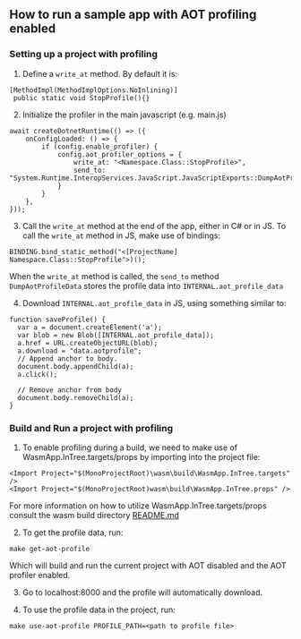 ## How to run a sample app with AOT profiling enabled

### Setting up a project with profiling

1. Define a `write_at` method. By default it is:

```
[MethodImpl(MethodImplOptions.NoInlining)]
 public static void StopProfile(){}
```

2. Initialize the profiler in the main javascript (e.g. main.js)

```
await createDotnetRuntime(() => ({
    onConfigLoaded: () => {
        if (config.enable_profiler) {
            config.aot_profiler_options = {
                write_at: "<Namespace.Class::StopProfile>",
                send_to: "System.Runtime.InteropServices.JavaScript.JavaScriptExports::DumpAotProfileData"
            }
        }
    },
}));
```

3. Call the `write_at` method at the end of the app, either in C# or in JS. To call the `write_at` method in JS, make use of bindings:

`BINDING.bind_static_method("<[ProjectName] Namespace.Class::StopProfile">)();`

When the `write_at` method is called, the `send_to` method `DumpAotProfileData` stores the profile data into `INTERNAL.aot_profile_data`

4. Download `INTERNAL.aot_profile_data` in JS, using something similar to:

```
function saveProfile() {
  var a = document.createElement('a');
  var blob = new Blob([INTERNAL.aot_profile_data]);
  a.href = URL.createObjectURL(blob);
  a.download = "data.aotprofile";
  // Append anchor to body.
  document.body.appendChild(a);
  a.click();

  // Remove anchor from body
  document.body.removeChild(a);
}
```

### Build and Run a project with profiling
1. To enable profiling during a build, we need to make use of WasmApp.InTree.targets/props by importing into the project file:

`<Import Project="$(MonoProjectRoot)\wasm\build\WasmApp.InTree.targets" />` <br/>
`<Import Project="$(MonoProjectRoot)wasm\build\WasmApp.InTree.props" />`

For more information on how to utilize WasmApp.InTree.targets/props consult the wasm build directory [README.md](../../../wasm/README.md)

2. To get the profile data, run:

`make get-aot-profile`

Which will build and run the current project with AOT disabled and the AOT profiler enabled.

3. Go to localhost:8000 and the profile will automatically download.

4. To use the profile data in the project, run:

`make use-aot-profile PROFILE_PATH=<path to profile file>`
